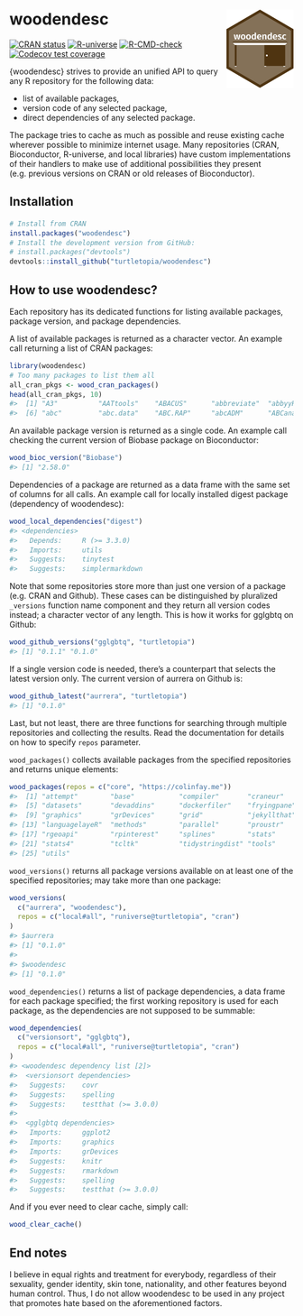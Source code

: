 
<!-- README.md is generated from README.Rmd. Please edit that file -->

# woodendesc <a href="https://turtletopia.github.io/woodendesc/"><img src="man/figures/logo.svg" align="right" height="139" /></a>

<!-- badges: start -->

[![CRAN
status](https://www.r-pkg.org/badges/version-last-release/woodendesc)](https://CRAN.R-project.org/package=woodendesc)
[![R-universe](https://turtletopia.r-universe.dev/badges/woodendesc)](https://turtletopia.r-universe.dev)
[![R-CMD-check](https://github.com/turtletopia/woodendesc/workflows/R-CMD-check/badge.svg)](https://github.com/turtletopia/woodendesc/actions)
[![Codecov test
coverage](https://codecov.io/gh/turtletopia/woodendesc/branch/master/graph/badge.svg)](https://app.codecov.io/gh/turtletopia/woodendesc?branch=master)
<!-- badges: end -->

{woodendesc} strives to provide an unified API to query any R repository
for the following data:

- list of available packages,
- version code of any selected package,
- direct dependencies of any selected package.

The package tries to cache as much as possible and reuse existing cache
wherever possible to minimize internet usage. Many repositories (CRAN,
Bioconductor, R-universe, and local libraries) have custom
implementations of their handlers to make use of additional
possibilities they present (e.g. previous versions on CRAN or old
releases of Bioconductor).

## Installation

``` r
# Install from CRAN
install.packages("woodendesc")
# Install the development version from GitHub:
# install.packages("devtools")
devtools::install_github("turtletopia/woodendesc")
```

## How to use woodendesc?

Each repository has its dedicated functions for listing available
packages, package version, and package dependencies.

A list of available packages is returned as a character vector. An
example call returning a list of CRAN packages:

``` r
library(woodendesc)
# Too many packages to list them all
all_cran_pkgs <- wood_cran_packages()
head(all_cran_pkgs, 10)
#>  [1] "A3"          "AATtools"    "ABACUS"      "abbreviate"  "abbyyR"     
#>  [6] "abc"         "abc.data"    "ABC.RAP"     "abcADM"      "ABCanalysis"
```

An available package version is returned as a single code. An example
call checking the current version of Biobase package on Bioconductor:

``` r
wood_bioc_version("Biobase")
#> [1] "2.58.0"
```

Dependencies of a package are returned as a data frame with the same set
of columns for all calls. An example call for locally installed digest
package (dependency of woodendesc):

``` r
wood_local_dependencies("digest")
#> <dependencies>
#>   Depends:     R (>= 3.3.0)
#>   Imports:     utils
#>   Suggests:    tinytest
#>   Suggests:    simplermarkdown
```

Note that some repositories store more than just one version of a
package (e.g. CRAN and Github). These cases can be distinguished by
pluralized `_versions` function name component and they return all
version codes instead; a character vector of any length. This is how it
works for gglgbtq on Github:

``` r
wood_github_versions("gglgbtq", "turtletopia")
#> [1] "0.1.1" "0.1.0"
```

If a single version code is needed, there’s a counterpart that selects
the latest version only. The current version of aurrera on Github is:

``` r
wood_github_latest("aurrera", "turtletopia")
#> [1] "0.1.0"
```

Last, but not least, there are three functions for searching through
multiple repositories and collecting the results. Read the documentation
for details on how to specify `repos` parameter.

`wood_packages()` collects available packages from the specified
repositories and returns unique elements:

``` r
wood_packages(repos = c("core", "https://colinfay.me"))
#>  [1] "attempt"        "base"           "compiler"       "craneur"       
#>  [5] "datasets"       "devaddins"      "dockerfiler"    "fryingpane"    
#>  [9] "graphics"       "grDevices"      "grid"           "jekyllthat"    
#> [13] "languagelayeR"  "methods"        "parallel"       "proustr"       
#> [17] "rgeoapi"        "rpinterest"     "splines"        "stats"         
#> [21] "stats4"         "tcltk"          "tidystringdist" "tools"         
#> [25] "utils"
```

`wood_versions()` returns all package versions available on at least one
of the specified repositories; may take more than one package:

``` r
wood_versions(
  c("aurrera", "woodendesc"),
  repos = c("local#all", "runiverse@turtletopia", "cran")
)
#> $aurrera
#> [1] "0.1.0"
#> 
#> $woodendesc
#> [1] "0.1.0"
```

`wood_dependencies()` returns a list of package dependencies, a data
frame for each package specified; the first working repository is used
for each package, as the dependencies are not supposed to be summable:

``` r
wood_dependencies(
  c("versionsort", "gglgbtq"),
  repos = c("local#all", "runiverse@turtletopia", "cran")
)
#> <woodendesc dependency list [2]>
#>  <versionsort dependencies>
#>   Suggests:    covr
#>   Suggests:    spelling
#>   Suggests:    testthat (>= 3.0.0)
#> 
#>  <gglgbtq dependencies>
#>   Imports:     ggplot2
#>   Imports:     graphics
#>   Imports:     grDevices
#>   Suggests:    knitr
#>   Suggests:    rmarkdown
#>   Suggests:    spelling
#>   Suggests:    testthat (>= 3.0.0)
```

And if you ever need to clear cache, simply call:

``` r
wood_clear_cache()
```

## End notes

I believe in equal rights and treatment for everybody, regardless of
their sexuality, gender identity, skin tone, nationality, and other
features beyond human control. Thus, I do not allow woodendesc to be
used in any project that promotes hate based on the aforementioned
factors.
